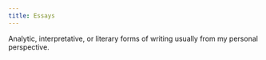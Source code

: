 ```yaml
---
title: Essays
---
```

Analytic, interpretative, or literary forms of writing usually from my personal perspective.